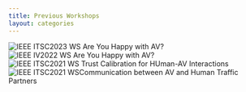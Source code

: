 ```yaml
---
title: Previous Workshops
layout: categories
---
```


![IEEE ITSC2023 WS Are You Happy with AV?](https://sites.google.com/view/are-you-happy-with-av-2023)
![IEEE IV2022 WS Are You Happy with AV?](https://sites.google.com/view/are-you-happy-with-av/)
![IEEE ITSC2021 WS Trust Calibration for HUman-AV Interactions](https://sites.google.com/view/human-av-trust-calibration/welcome)
![IEEE ITSC2021 WSCommunication between AV and Human Traffic Partners](https://sites.google.com/view/av-htp-communication)
